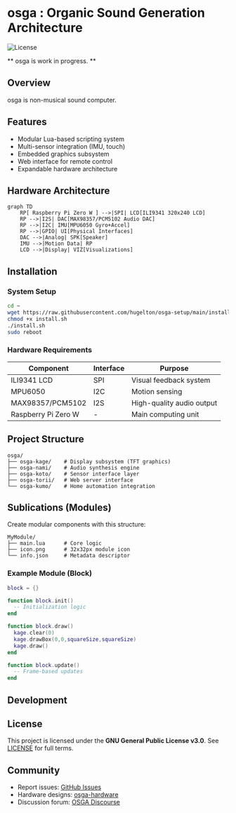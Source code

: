 # osga : Organic Sound Generation Architecture

![License](https://img.shields.io/badge/License-GPLv3-blue.svg)

** osga is work in progress. **

## Overview

osga is non-musical sound computer. 

## Features

- Modular Lua-based scripting system
- Multi-sensor integration (IMU, touch)
- Embedded graphics subsystem
- Web interface for remote control
- Expandable hardware architecture

## Hardware Architecture

```mermaid
graph TD
    RP[ Raspberry Pi Zero W ] -->|SPI| LCD[ILI9341 320x240 LCD]
    RP -->|I2S| DAC[MAX98357/PCM5102 Audio DAC]
    RP -->|I2C| IMU[MPU6050 Gyro+Accel]
    RP -->|GPIO| UI[Physical Interfaces]
    DAC -->|Analog| SPK[Speaker]
    IMU -->|Motion Data| RP
    LCD -->|Display| VIZ[Visualizations]
```

## Installation

### System Setup

```bash
cd ~
wget https://raw.githubusercontent.com/hugelton/osga-setup/main/install.sh
chmod +x install.sh
./install.sh
sudo reboot
```

### Hardware Requirements

| Component           | Interface | Purpose                   |
| ------------------- | --------- | ------------------------- |
| ILI9341 LCD         | SPI       | Visual feedback system    |
| MPU6050             | I2C       | Motion sensing            |
| MAX98357/PCM5102    | I2S       | High-quality audio output |
| Raspberry Pi Zero W | -         | Main computing unit       |

## Project Structure

```
osga/
├── osga-kage/    # Display subsystem (TFT graphics)
├── osga-nami/    # Audio synthesis engine
├── osga-koto/    # Sensor interface layer
├── osga-torii/   # Web server interface
└── osga-kumo/    # Home automation integration
```

## Sublications (Modules)

Create modular components with this structure:

```
MyModule/
├── main.lua      # Core logic
├── icon.png      # 32x32px module icon
└── info.json     # Metadata descriptor
```

### Example Module (Block)

```lua
block = {}

function block.init()
  -- Initialization logic
end

function block.draw()
  kage.clear(0)
  kage.drawBox(0,0,squareSize,squareSize)
  kage.draw()
end

function block.update()
  -- Frame-based updates
end
```

## Development

## License

This project is licensed under the **GNU General Public License v3.0**. See [LICENSE](LICENSE) for full terms.

## Community

- Report issues: [GitHub Issues](https://github.com/hugelton/osga/issues)
- Hardware designs: [osga-hardware](https://github.com/hugelton/osga-hardware)
- Discussion forum: [OSGA Discourse](https://github.com/hugelton/osga/discussions/)
